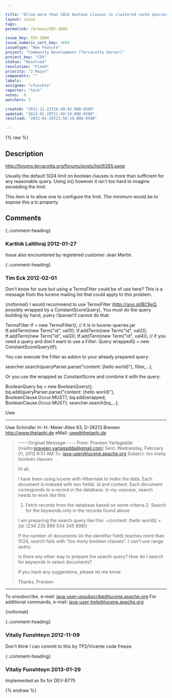 ```yaml
---

title: "Allow more than 1024 boolean clauses in clustered cache queries"
layout: issue
tags: 
permalink: /browse/CDV-1604

issue_key: CDV-1604
issue_numeric_sort_key: 1604
issuetype: "New Feature"
project: "Community Development (Terracotta Server)"
project_key: "CDV"
status: "Resolved"
resolution: "Fixed"
priority: "2 Major"
components: ""
labels: 
assignee: "vfunshte"
reporter: "teck"
votes:  0
watchers: 3

created: "2011-11-23T18:49:42.000-0500"
updated: "2013-01-29T21:50:19.000-0500"
resolved: "2013-01-29T21:50:19.000-0500"

---
```




{% raw %}



## Description

<div markdown="1" class="description">

http://forums.terracotta.org/forums/posts/list/6265.page

Usually the default 1024 limit on boolean clauses is more than sufficient for any reasonable query. Using in() however it isn't too hard to imagine exceeding the limit.

This item is to allow one to configure the limit. The minimum would be to expose this a tc.property




</div>

## Comments


{:.comment-heading}
### **Karthik Lalithraj** <span class="date">2012-01-27</span>

<div markdown="1" class="comment">

Issue also encountered by registered customer Jean Martin.

</div>


{:.comment-heading}
### **Tim Eck** <span class="date">2012-02-01</span>

<div markdown="1" class="comment">

Don't know for sure but using a TermsFilter could be of use here? This is a message from the lucene mailing list that could apply to this problem. 

{noformat}
I would recommend to use TermsFilter (http://goo.gl/BC9eQ, possibly wrapped
by a ConstantScoreQuery). You must do the query building by hand, yuery
\1parser\1 cannot do that:

TermsFilter tf = new TermsFilter(); // it is in lucene-queries.jar
tf.addTerm(new Term("id", val1));
tf.addTerm(new Term("id", val2));
tf.addTerm(new Term("id", val3));
tf.addTerm(new Term("id", val4));
// if you need a query and don't want to use a Filter:
Query wrappedQ = new ConstantScoreQuery(tf);

You can execute the Filter as addon to your already prepared query:

searcher.search(queryParser.parse("content: (hello world)"), filter,...);

Or you use the wrapped as ConstantScore and combine it with the query:

BooleanQuery bq = new BooleanQuery();
bq.add(queryParser.parse("content: (hello world)"),
BooleanClause.Occur.MUST);
bq.add(wrapped, BooleanClause.Occur.MUST);
searcher.search(bq,...);

Uwe

-----
Uwe Schindler
H.-H.-Meier-Allee 63, D-28213 Bremen
http://www.thetaphi.de
eMail: uwe@thetaphi.de

> -----Original Message-----
> From: Praveen Yarlagadda [mailto:praveen.yarlagadda@gmail.com]
> Sent: Wednesday, February 01, 2012 8:51 AM
> To: java-user@lucene.apache.org
> Subject: too many boolean clauses
> 
> Hi all,
> 
> I have been using lucene with Hibernate to index the data. Each document
is
> indexed with two fields: id and content. Each document corresponds to a
record
> in the database. In my usecase, search needs to work like this:
> 
> 1. Fetch records from the database based on some criteria 2. Search for
the
> keywords only in the records found above
> 
> I am preparing the search query like this: +(content: (hello world)) +(id:
> (234 235 899 534 345 898))
> 
> If the number of documents (in the identifier field) reaches more than
1024,
> search fails with "too many boolean clauses". I can't use range query.
> 
> Is there any other way to prepare the search query? How do I search for
> keywords in select documents?
> 
> If you have any suggestions, please let me know.
> 
> Thanks,
> Praveen


---------------------------------------------------------------------
To unsubscribe, e-mail: java-user-unsubscribe@lucene.apache.org
For additional commands, e-mail: java-user-help@lucene.apache.org

{noformat}



</div>


{:.comment-heading}
### **Vitaliy Funshteyn** <span class="date">2012-11-09</span>

<div markdown="1" class="comment">

Don't think I can commit to this by TP2/Vicente code freeze.

</div>


{:.comment-heading}
### **Vitaliy Funshteyn** <span class="date">2013-01-29</span>

<div markdown="1" class="comment">

Implemented as fix for DEV-8775

</div>



{% endraw %}

